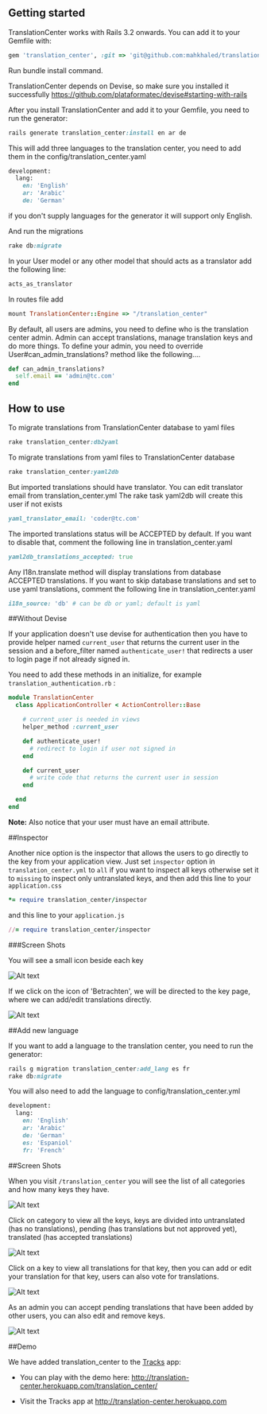 ## Getting started

TranslationCenter works with Rails 3.2 onwards. You can add it to your Gemfile with:

```ruby
gem 'translation_center', :git => 'git@github.com:mahkhaled/translation_center.git'
```

Run bundle install command.

TranslationCenter depends on Devise, so make sure you installed it successfully https://github.com/plataformatec/devise#starting-with-rails

After you install TranslationCenter and add it to your Gemfile, you need to run the generator:

```ruby
rails generate translation_center:install en ar de
 ```

This will add three languages to the translation center, you need to add them in the config/translation_center.yaml

```ruby
development:
  lang:
    en: 'English'
    ar: 'Arabic'
    de: 'German'
```

if you don't supply languages for the generator it will support only English.

And run the migrations

```ruby
rake db:migrate
```

In your User model or any other model that should acts as a translator add the following line:

```ruby
acts_as_translator
```

In routes file add 

```ruby
mount TranslationCenter::Engine => "/translation_center"
```

By default, all users are admins, you need to define who is the translation center admin. Admin can accept translations, manage translation keys and do more things. To define your admin, you need to override User#can_admin_translations? method like the following....

```ruby
def can_admin_translations?
  self.email == 'admin@tc.com'
end
```

## How to use

To migrate translations from TranslationCenter database to yaml files

```ruby
rake translation_center:db2yaml
```

To migrate translations from yaml files to TranslationCenter database 

```ruby
rake translation_center:yaml2db
```

But imported translations should have translator. You can edit translator email from translation_center.yml The rake task yaml2db will create this user if not exists

```ruby
yaml_translator_email: 'coder@tc.com'
```

The imported translations status will be ACCEPTED by default. If you want to disable that, comment the following line in translation_center.yaml

```ruby
yaml2db_translations_accepted: true
```

Any I18n.translate method will display translations from database ACCEPTED translations. If you want to skip database translations and set to use yaml translations, comment the following line in translation_center.yaml

```ruby
i18n_source: 'db' # can be db or yaml; default is yaml
```

##Without Devise

If your application doesn't use devise for authentication then you have to
provide helper named `current_user` that returns the current user in the session and a before_filter named `authenticate_user!` that redirects a user
to login page if not already signed in.

You need to add these methods in an initialize, for example `translation_authentication.rb` :
```ruby
module TranslationCenter
  class ApplicationController < ActionController::Base

    # current_user is needed in views
    helper_method :current_user

    def authenticate_user!
      # redirect to login if user not signed in
    end

    def current_user
      # write code that returns the current user in session
    end

  end
end  
```

**Note:** Also notice that your user must have an email attribute.


##Inspector

Another nice option is the inspector that allows the users to go directly to the key from your application view.
Just set `inspector` option in `translation_center.yml` to `all` if you want to inspect all keys otherwise set it to `missing` to inspect only untranslated keys, and then add this line to your `application.css`

```ruby
*= require translation_center/inspector
```

and this line to your `application.js`

```ruby
//= require translation_center/inspector
```

###Screen Shots

You will see a small icon beside each key

![Alt text](https://raw.github.com/mahkhaled/translation_center/master/samples/inspector_shot.png "Translation Center")

If we click on the icon of 'Betrachten', we will be directed to the key page, where we can add/edit translations directly.

![Alt text](https://raw.github.com/mahkhaled/translation_center/master/samples/inspector_visit_key.png "Translation Center")



##Add new language

If you want to add a language to the translation center, you need to run the generator:

```ruby
rails g migration translation_center:add_lang es fr
rake db:migrate
```

You will also need to add the language to config/translation_center.yml

```ruby
development:
  lang:
    en: 'English'
    ar: 'Arabic'
    de: 'German'
    es: 'Espaniol'
    fr: 'French'
```

##Screen Shots

When you visit `/translation_center` you will see the list of all categories and how many keys they have.

![Alt text](https://raw.github.com/mahkhaled/translation_center/master/samples/categories_screen.png "Translation Center")

Click on category to view all the keys, keys are divided into untranslated (has no translations), pending (has translations but not approved yet), translated (has accepted translations)

![Alt text](https://raw.github.com/mahkhaled/translation_center/master/samples/view_keys.png "Translation Center")


Click on a key to view all translations for that key, then you can add or edit your translation for that key, users can also vote for translations.

![Alt text](https://raw.github.com/mahkhaled/translation_center/master/samples/many_translations.png "Translation Center")

As an admin you can accept pending translations that have been added by other users, you can also edit and remove keys.

![Alt text](https://raw.github.com/mahkhaled/translation_center/master/samples/accept_pending.png "Translation Center")


##Demo

We have added translation_center to the [Tracks][1] app:

  * You can play with the demo here: http://translation-center.herokuapp.com/translation_center/

  * Visit the Tracks app at http://translation-center.herokuapp.com


  [1]: https://github.com/TracksApp/tracks